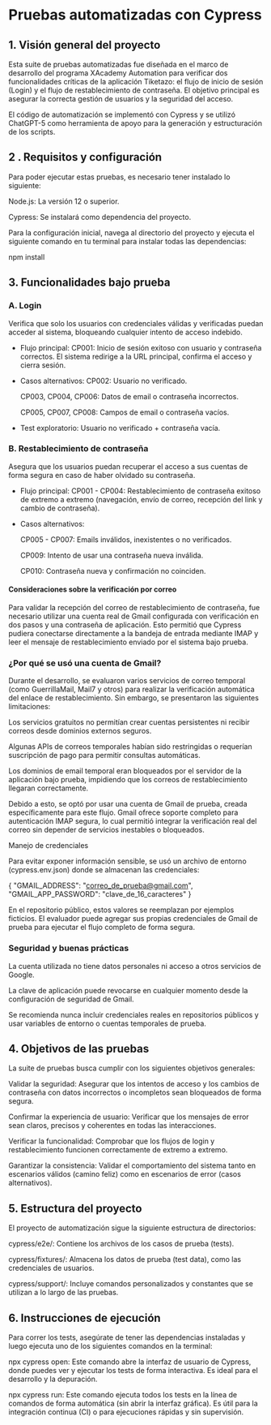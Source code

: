 # Pruebas automatizadas con Cypress
## 1. Visión general del proyecto
Esta suite de pruebas automatizadas fue diseñada en el marco de desarrollo del programa XAcademy Automation para verificar dos funcionalidades críticas de la aplicación Tiketazo: el flujo de inicio de sesión (Login) y el flujo de restablecimiento de contraseña. El objetivo principal es asegurar la correcta gestión de usuarios y la seguridad del acceso.

El código de automatización se implementó con Cypress y se utilizó ChatGPT-5 como herramienta de apoyo para la generación y estructuración de los scripts.

## 2 . Requisitos y configuración
Para poder ejecutar estas pruebas, es necesario tener instalado lo siguiente:

Node.js: La versión 12 o superior.

Cypress: Se instalará como dependencia del proyecto.

Para la configuración inicial, navega al directorio del proyecto y ejecuta el siguiente comando en tu terminal para instalar todas las dependencias:

npm install

## 3. Funcionalidades bajo prueba
### A. Login
Verifica que solo los usuarios con credenciales válidas y verificadas puedan acceder al sistema, bloqueando cualquier intento de acceso indebido.

* Flujo principal:
  CP001: Inicio de sesión exitoso con usuario y contraseña correctos. El sistema redirige a la URL principal, confirma el acceso y cierra sesión.

* Casos alternativos:
  CP002: Usuario no verificado.

  CP003, CP004, CP006: Datos de email o contraseña incorrectos.

  CP005, CP007, CP008: Campos de email o contraseña vacíos.

* Test exploratorio: Usuario no verificado + contraseña vacía.

### B. Restablecimiento de contraseña
Asegura que los usuarios puedan recuperar el acceso a sus cuentas de forma segura en caso de haber olvidado su contraseña.

* Flujo principal:
CP001 - CP004: Restablecimiento de contraseña exitoso de extremo a extremo (navegación, envío de correo, recepción del link y cambio de contraseña).

* Casos alternativos:

  CP005 - CP007: Emails inválidos, inexistentes o no verificados.

  CP009: Intento de usar una contraseña nueva inválida.

  CP010: Contraseña nueva y confirmación no coinciden.

#### Consideraciones sobre la verificación por correo

Para validar la recepción del correo de restablecimiento de contraseña, fue necesario utilizar una cuenta real de Gmail configurada con verificación en dos pasos y una contraseña de aplicación.
Esto permitió que Cypress pudiera conectarse directamente a la bandeja de entrada mediante IMAP y leer el mensaje de restablecimiento enviado por el sistema bajo prueba.

### ¿Por qué se usó una cuenta de Gmail?

Durante el desarrollo, se evaluaron varios servicios de correo temporal (como GuerrillaMail, Mail7 y otros) para realizar la verificación automática del enlace de restablecimiento.
Sin embargo, se presentaron las siguientes limitaciones:

Los servicios gratuitos no permitían crear cuentas persistentes ni recibir correos desde dominios externos seguros.

Algunas APIs de correos temporales habían sido restringidas o requerían suscripción de pago para permitir consultas automáticas.

Los dominios de email temporal eran bloqueados por el servidor de la aplicación bajo prueba, impidiendo que los correos de restablecimiento llegaran correctamente.

Debido a esto, se optó por usar una cuenta de Gmail de prueba, creada específicamente para este flujo.
Gmail ofrece soporte completo para autenticación IMAP segura, lo cual permitió integrar la verificación real del correo sin depender de servicios inestables o bloqueados.

Manejo de credenciales

Para evitar exponer información sensible, se usó un archivo de entorno (cypress.env.json) donde se almacenan las credenciales:

{
  "GMAIL_ADDRESS": "correo_de_prueba@gmail.com",
  "GMAIL_APP_PASSWORD": "clave_de_16_caracteres"
}


En el repositorio público, estos valores se reemplazan por ejemplos ficticios.
El evaluador puede agregar sus propias credenciales de Gmail de prueba para ejecutar el flujo completo de forma segura.

### Seguridad y buenas prácticas

La cuenta utilizada no tiene datos personales ni acceso a otros servicios de Google.

La clave de aplicación puede revocarse en cualquier momento desde la configuración de seguridad de Gmail.

Se recomienda nunca incluir credenciales reales en repositorios públicos y usar variables de entorno o cuentas temporales de prueba.

## 4. Objetivos de las pruebas
La suite de pruebas busca cumplir con los siguientes objetivos generales:

Validar la seguridad: Asegurar que los intentos de acceso y los cambios de contraseña con datos incorrectos o incompletos sean bloqueados de forma segura.

Confirmar la experiencia de usuario: Verificar que los mensajes de error sean claros, precisos y coherentes en todas las interacciones.

Verificar la funcionalidad: Comprobar que los flujos de login y restablecimiento funcionen correctamente de extremo a extremo.

Garantizar la consistencia: Validar el comportamiento del sistema tanto en escenarios válidos (camino feliz) como en escenarios de error (casos alternativos).

## 5. Estructura del proyecto
El proyecto de automatización sigue la siguiente estructura de directorios:

cypress/e2e/: Contiene los archivos de los casos de prueba (tests).

cypress/fixtures/: Almacena los datos de prueba (test data), como las credenciales de usuarios.

cypress/support/: Incluye comandos personalizados y constantes que se utilizan a lo largo de las pruebas.

## 6. Instrucciones de ejecución
Para correr los tests, asegúrate de tener las dependencias instaladas y luego ejecuta uno de los siguientes comandos en la terminal:

npx cypress open: Este comando abre la interfaz de usuario de Cypress, donde puedes ver y ejecutar los tests de forma interactiva. Es ideal para el desarrollo y la depuración.

npx cypress run: Este comando ejecuta todos los tests en la línea de comandos de forma automática (sin abrir la interfaz gráfica). Es útil para la integración continua (CI) o para ejecuciones rápidas y sin supervisión.
